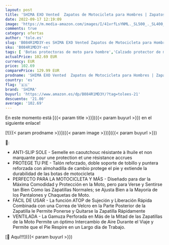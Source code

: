 ```yaml
---
layout: post
title: 'SHIMA EXO Vented  Zapatos de Motocicleta para Hombres | Zapatos de calle reforzados con sistema de cierre ATOP  Suela antideslizante  Mango de cambio de marchas  Negro  42 '
date: 2022-09-17 12:19:09
image: 'https://m.media-amazon.com/images/I/41vrfLsYNML._SL500_._SL400_.jpg'
comments: true
category: ofertas
author: 'tole.es'
slug: 'B084R1MD3Y-es SHIMA EXO Vented Zapatos de Motocicleta para Hombres |...'
sku: 'B084R1MD3Y-es'
tags: [ 'Botas protectoras de moto para hombre','Calzado protector de moto','Calzado protector de moto para hombre','Coche y moto','Motos, accesorios y piezas','Ropa de protección para moto','shima','zapatos','🇪🇸', ]
actualPrice: 102.69 EUR
currency: EUR
price: 102.69
comparePrice: 129.99 EUR
prodname: 'SHIMA EXO Vented  Zapatos de Motocicleta para Hombres | Zapatos de calle reforzados con sistema de cierre ATOP  Suela antideslizante  Mango de cambio de marchas  Negro  42 '
country: 'es'
flag: '🇪🇸'
brand: 'SHIMA'
buyurl: 'https://www.amazon.es/dp/B084R1MD3Y/?tag=tolees-21'
descuento: '21.00'
average: '102.69'
---
```


En este momento está [{{< param title >}}]({{< param buyurl >}}) en el siguiente enlace!

[![{{< param prodname >}}]({{< param image >}})]({{< param buyurl >}})

🔎:

- ANTI-SLIP SOLE - Semelle en caoutchouc résistante à lhuile et non marquante pour une protection et une résistance accrues
- PROTEGE TU PIE - Talón reforzado, doble soporte de tobillo y puntera reforzada con almohadilla de cambio protege el pie y extiende la durabilidad de las botas de motocicleta
- PERFECTO PARA LA MOTOCICLETA Y MÁS - Diseñado para dar la Máxima Comodidad y Protección en la Moto, pero para Verse y Sentirse tan Bien Como las Zapatillas Normales; se Ajusta Bien a la Mayoría de los Pantalones y Chaquetas de Moto.
- FÁCIL DE USAR - La función ATOP de Sujeción y Liberación Rápida Combinada con una Correa de Velcro en la Parte Posterior de la Zapatilla le Permite Ponerse y Quitarse la Zapatilla Rápidamente
- VENTILADA - La Gamuza Perforada en Más de la Mitad de las Zapatillas de la Moto Permite un óptimo Intercambio de Aire Durante el Viaje y Permite que el Pie Respire en un Largo día de Trabajo.

[🛒 Aquí!!!]({{< param buyurl >}})
